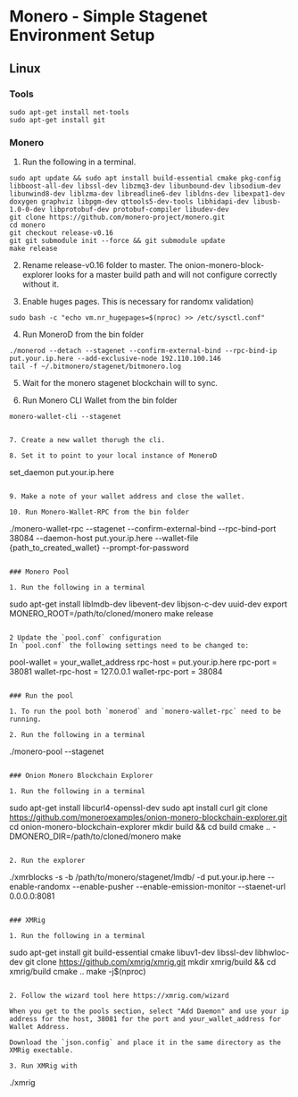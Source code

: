 # Monero - Simple Stagenet Environment Setup

## Linux

### Tools

```
sudo apt-get install net-tools
sudo apt-get install git
```

### Monero

1. Run the following in a terminal.
```
sudo apt update && sudo apt install build-essential cmake pkg-config libboost-all-dev libssl-dev libzmq3-dev libunbound-dev libsodium-dev libunwind8-dev liblzma-dev libreadline6-dev libldns-dev libexpat1-dev doxygen graphviz libpgm-dev qttools5-dev-tools libhidapi-dev libusb-1.0-0-dev libprotobuf-dev protobuf-compiler libudev-dev
git clone https://github.com/monero-project/monero.git
cd monero
git checkout release-v0.16
git git submodule init --force && git submodule update
make release
```
2. Rename release-v0.16 folder to master. The onion-monero-block-explorer looks for a master build path and will not configure correctly without it.

3. Enable huges pages. This is necessary for randomx validation)
```
sudo bash -c "echo vm.nr_hugepages=$(nproc) >> /etc/sysctl.conf"
```

4. Run MoneroD from the bin folder
```
./monerod --detach --stagenet --confirm-external-bind --rpc-bind-ip put.your.ip.here --add-exclusive-node 192.110.100.146
tail -f ~/.bitmonero/stagenet/bitmonero.log
```

5. Wait for the monero stagenet blockchain will to sync.

6. Run Monero CLI Wallet from the bin folder
```
monero-wallet-cli --stagenet
```

```

7. Create a new wallet thorugh the cli.

8. Set it to point to your local instance of MoneroD
```
set_daemon put.your.ip.here
```

9. Make a note of your wallet address and close the wallet.

10. Run Monero-Wallet-RPC from the bin folder
```
./monero-wallet-rpc --stagenet --confirm-external-bind --rpc-bind-port 38084 --daemon-host put.your.ip.here --wallet-file {path_to_created_wallet} --prompt-for-password
```

### Monero Pool

1. Run the following in a terminal
```
sudo apt-get install liblmdb-dev libevent-dev libjson-c-dev uuid-dev
export MONERO_ROOT=/path/to/cloned/monero
make release
```

2 Update the `pool.conf` configuration
In `pool.conf` the following settings need to be changed to:
```
pool-wallet = your_wallet_address
rpc-host = put.your.ip.here
rpc-port = 38081
wallet-rpc-host = 127.0.0.1
wallet-rpc-port = 38084
```

### Run the pool

1. To run the pool both `monerod` and `monero-wallet-rpc` need to be running.

2. Run the following in a terminal
```
./monero-pool --stagenet
```

### Onion Monero Blockchain Explorer

1. Run the following in a terminal
```
sudo apt-get install libcurl4-openssl-dev
sudo apt install curl
git clone https://github.com/moneroexamples/onion-monero-blockchain-explorer.git
cd onion-monero-blockchain-explorer
mkdir build && cd build
cmake .. -DMONERO_DIR=/path/to/cloned/monero
make
```

2. Run the explorer
```
./xmrblocks -s -b /path/to/monero/stagenet/lmdb/ -d put.your.ip.here --enable-randomx --enable-pusher --enable-emission-monitor --staenet-url 0.0.0.0:8081
```

### XMRig

1. Run the following in a terminal
```
sudo apt-get install git build-essential cmake libuv1-dev libssl-dev libhwloc-dev
git clone https://github.com/xmrig/xmrig.git
mkdir xmrig/build && cd xmrig/build
cmake ..
make -j$(nproc)
```

2. Follow the wizard tool here https://xmrig.com/wizard

When you get to the pools section, select "Add Daemon" and use your ip address for the host, 38081 for the port and your_wallet_address for Wallet Address.

Download the `json.config` and place it in the same directory as the XMRig exectable.

3. Run XMRig with
```
./xmrig
```
